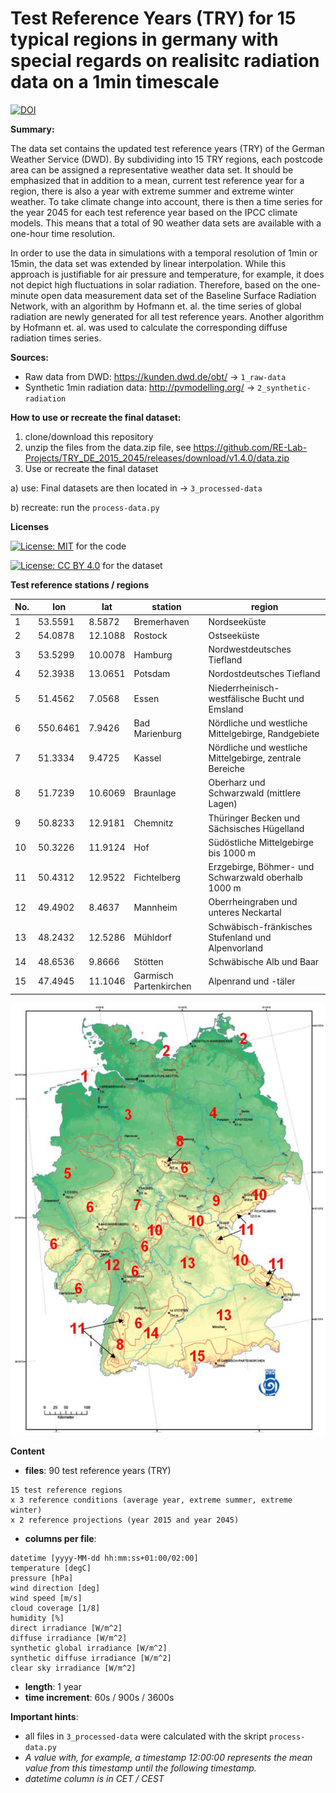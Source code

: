 # Test Reference Years (TRY) for 15 typical regions in germany with special regards on realisitc radiation data on a 1min timescale

[![DOI](https://zenodo.org/badge/DOI/10.5281/zenodo.5105765.svg)](https://doi.org/10.5281/zenodo.5105765)


**Summary:**

The data set contains the updated test reference years (TRY) of the German Weather Service (DWD). By subdividing into 15 TRY regions, each postcode area can be assigned a representative weather data set. It should be emphasized that in addition to a mean, current test reference year for a region, there is also a year with extreme summer and extreme winter weather. To take climate change into account, there is then a time series for the year 2045 for each test reference year based on the IPCC climate models. This means that a total of 90 weather data sets are available with a one-hour time resolution.

In order to use the data in simulations with a temporal resolution of 1min or 15min, the data set was extended by linear interpolation. While this approach is justifiable for air pressure and temperature, for example, it does not depict high fluctuations in solar radiation. Therefore, based on the one-minute open data measurement data set of the Baseline Surface Radiation Network, with an algorithm by Hofmann et. al. the time series of global radiation are newly generated for all test reference years. Another algorithm by Hofmann et. al. was used to calculate the corresponding diffuse radiation times series.

**Sources:**
- Raw data from DWD: https://kunden.dwd.de/obt/ -> `1_raw-data`
- Synthetic 1min radiation data: http://pvmodelling.org/ -> `2_synthetic-radiation`

**How to use or recreate the final dataset:**
1. clone/download this repository
2. unzip the files from the data.zip file, see https://github.com/RE-Lab-Projects/TRY_DE_2015_2045/releases/download/v1.4.0/data.zip
3. Use or recreate the final dataset

a) use: Final datasets are then located in -> `3_processed-data`

b) recreate: run the `process-data.py`

**Licenses**

[![License: MIT](https://img.shields.io/badge/License-MIT-yellow.svg)](https://opensource.org/licenses/MIT) for the code

[![License: CC BY 4.0](https://img.shields.io/badge/License-CC%20BY%204.0-lightgrey.svg)](https://creativecommons.org/licenses/by/4.0/) for the dataset

**Test reference stations / regions**

No. | lon | lat | station | region
--- | --- | --- | --- | ---
1 | 53.5591 | 8.5872 | Bremerhaven | Nordseeküste
2 | 54.0878 | 12.1088 | Rostock | Ostseeküste
3 | 53.5299 | 10.0078 | Hamburg | Nordwestdeutsches Tiefland
4 | 52.3938 | 13.0651 | Potsdam | Nordostdeutsches Tiefland
5 | 51.4562 | 7.0568 | Essen | Niederrheinisch-westfälische Bucht und Emsland
6 | 550.6461 | 7.9426 | Bad Marienburg | Nördliche und westliche Mittelgebirge, Randgebiete
7 | 51.3334 | 9.4725 | Kassel | Nördliche und westliche Mittelgebirge, zentrale Bereiche
8 | 51.7239 | 10.6069 | Braunlage | Oberharz und Schwarzwald (mittlere Lagen)
9 | 50.8233 | 12.9181 | Chemnitz | Thüringer Becken und Sächsisches Hügelland
10 | 50.3226 | 11.9124 | Hof | Südöstliche Mittelgebirge bis 1000 m
11 | 50.4312 | 12.9522 | Fichtelberg | Erzgebirge, Böhmer- und Schwarzwald oberhalb 1000 m
12 | 49.4902 | 8.4637 | Mannheim | Oberrheingraben und unteres Neckartal
13 | 48.2432 | 12.5286 | Mühldorf | Schwäbisch-fränkisches Stufenland und Alpenvorland
14 | 48.6536 | 9.8666 | Stötten | Schwäbische Alb und Baar
15 | 47.4945 | 11.1046 | Garmisch Partenkirchen | Alpenrand und -täler

![regions & stations](./0_docs/TRY-Regions.png)

**Content**
* **files**: 90 test reference years (TRY)
```
15 test reference regions
x 3 reference conditions (average year, extreme summer, extreme winter)
x 2 reference projections (year 2015 and year 2045)
```
* **columns per file**:
```
datetime [yyyy-MM-dd hh:mm:ss+01:00/02:00]
temperature [degC]
pressure [hPa]
wind direction [deg]
wind speed [m/s]
cloud coverage [1/8]
humidity [%]
direct irradiance [W/m^2]
diffuse irradiance [W/m^2]
synthetic global irradiance [W/m^2]
synthetic diffuse irradiance [W/m^2]
clear sky irradiance [W/m^2]
```
* **length**: 1 year
* **time increment**: 60s / 900s / 3600s

**Important hints**:
- all files in `3_processed-data` were calculated with the skript `process-data.py`
- *A value with, for example, a timestamp 12:00:00 represents the mean value from this timestamp until the following timestamp.*
- *datetime column is in CET / CEST*
